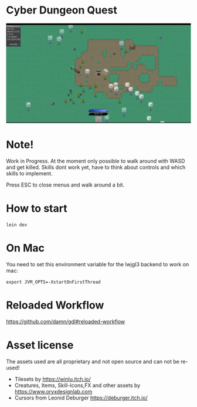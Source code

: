 # Cyber Dungeon Quest

<img src="screenshot.png">

# Note!

Work in Progress. At the moment only possible to walk around with WASD and get killed.
Skills dont work yet, have to think about controls and which skills to implement.

Press ESC to close menus and walk around a bit.

# How to start

```
lein dev
```

# On Mac

You need to set this environment variable for the lwjgl3 backend to work on mac:

```
export JVM_OPTS=-XstartOnFirstThread
```

# Reloaded Workflow

https://github.com/damn/gdl#reloaded-workflow

# Asset license

The assets used are all proprietary and not open source and can not be re-used!

* Tilesets by https://winlu.itch.io/
* Creatures, Items, Skill-Icons,FX and other assets by https://www.oryxdesignlab.com
* Cursors from Leonid Deburger https://deburger.itch.io/
